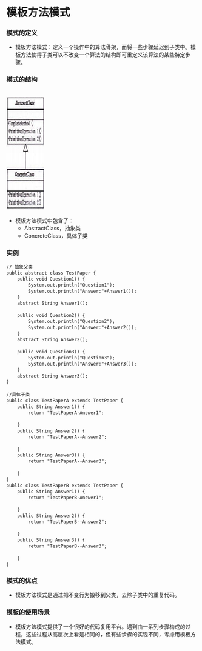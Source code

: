 # 模板方法模式
### 模式的定义
- 模板方法模式：定义一个操作中的算法骨架，而将一些步骤延迟到子类中。模板方法使得子类可以不改变一个算法的结构即可重定义该算法的某些特定步骤。

### 模式的结构
<br />
<img src="https://github.com/ella-z/studyNotes/blob/master/%E8%BD%AF%E4%BB%B6%E8%AE%BE%E8%AE%A1%E6%A8%A1%E5%BC%8F/images/%E6%A8%A1%E5%BC%8F/%E6%A8%A1%E6%9D%BF%E6%96%B9%E6%B3%95%E6%A8%A1%E5%BC%8F.png" title="模板方法模式" width="100px" height="300px">

- 模板方法模式中包含了：
   - AbstractClass，抽象类
   - ConcreteClass，具体子类
   
### 实例
```
// 抽象父类
public abstract class TestPaper {
	public void Question1() {
		System.out.println("Question1");
		System.out.println("Answer:"+Answer1());
	}
	abstract String Answer1();
	
	public void Question2() {
		System.out.println("Question2");
		System.out.println("Answer:"+Answer2());
	}
	abstract String Answer2();
	
	public void Question3() {
		System.out.println("Question3");
		System.out.println("Answer:"+Answer3());
	}
	abstract String Answer3();
}

//具体子类
public class TestPaperA extends TestPaper {
	public String Answer1() {
		return "TestPaperA-Answer1";
		
	}
	public String Answer2() {
		return "TestPaperA--Answer2";
		
	}
	public String Answer3() {
		return "TestPaperA--Answer3";
		
	}
}
public class TestPaperB extends TestPaper {
	public String Answer1() {
		return "TestPaperB-Answer1";
		
	}
	public String Answer2() {
		return "TestPaperB--Answer2";
		
	}
	public String Answer3() {
		return "TestPaperB--Answer3";
		
	}
}

```

### 模式的优点
- 模板方法模式是通过把不变行为搬移到父类，去除子类中的重复代码。


### 模板的使用场景
- 模板方法模式提供了一个很好的代码复用平台。遇到由一系列步骤构成的过程，这些过程从高层次上看是相同的，但有些步骤的实现不同，考虑用模板方法模式。
